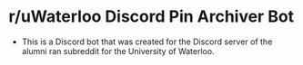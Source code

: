 # r/uWaterloo Discord Pin Archiver Bot
* This is a Discord bot that was created for the Discord server of the alumni ran subreddit for the University of Waterloo. 
